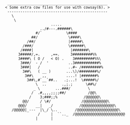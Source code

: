      ______________________________________________
    < Some extra cow files for use with cowsay(6). >
     ----------------------------------------------
       \
        \ 
                         .....
                    ../#---.######\
                  #/`           \####
                ##/              \####\
              /##/               |#####\
            /###/                \######\
           /####|                 |#######\
          3#####/,=.     ,==.     3#########%%
          3####\ ( O /   < O) .    3#########%%\
           3###/  - /  '         ..3###########%
           3###|   /             ..#~ /#########% 
            3##\   ( __ )       ...\)/########%/
             3##\    ,,         ....! |#######%
              3##\,#`__`##..   .;...!  \#####%/
                  \  ..       .,;.;      \##%/
                 _ \       ...###/        \
                /  .#,,,,;;;;##/          /@@\
               /    3;###;;%            /@@@@@@\
            @@/     / \#/              /@@@@@@@@@@@\
          @@@/    __|   _/            /@@@@@@@@@@@@@@@\
       /@@@@@|_---  |\_/ \..        /@@@@@@@@@@@@@@@@@@@\
                   /     |  ``.._  /@@@@@@@@@@@@@@@@@@@@@@@
                  |      |        

